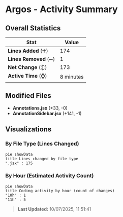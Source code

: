 # Argos - Activity Summary 

## Overall Statistics

| Stat                   | Value                                                             |
| ---------------------- | ----------------------------------------------------------------- |
| **Lines Added** (➕)   | 174                                          |
| **Lines Removed** (➖) | 1                                        |
| **Net Change** (↕)    | 173                |
| **Active Time** (⌚)   | 8 minutes |


## Modified Files
- **Annotations.jsx** (+33, -0)
- **AnnotationSidebar.jsx** (+141, -1)

## Visualizations

### By File Type (Lines Changed)

```mermaid
pie showData
title Lines changed by file type
".jsx" : 175
```

### By Hour (Estimated Activity Count)

```mermaid
pie showData
title Coding activity by hour (count of changes)
"10h" : 1
"11h" : 5
```


> **Last Updated:** 10/07/2025, 11:51:41